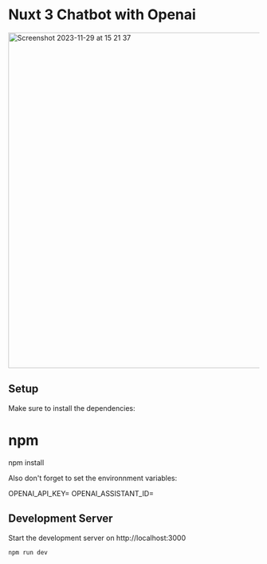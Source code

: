 # Nuxt 3 Chatbot with Openai

<img width="673" alt="Screenshot 2023-11-29 at 15 21 37" src="https://github.com/Stev24/chatBot-chatGPT/assets/8513106/60bc81ca-77a1-4e80-a83d-91a8fb84e5b2">


## Setup

Make sure to install the dependencies:

# npm
npm install

Also don't forget to set the environnment variables: 

OPENAI_API_KEY=
OPENAI_ASSISTANT_ID=


## Development Server

Start the development server on http://localhost:3000

```bash
npm run dev
```


